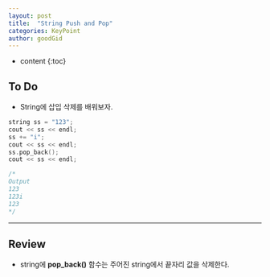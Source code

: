 ```yaml
---
layout: post
title:  "String Push and Pop"
categories: KeyPoint
author: goodGid
---
```

* content
{:toc}


## To Do

* String에 삽입 삭제를 배워보자.

``` cpp
string ss = "123";
cout << ss << endl;
ss += "i";
cout << ss << endl;
ss.pop_back();
cout << ss << endl;

/*
Output
123
123i
123
*/
```

---

## Review

* string에 **pop_back()** 함수는 주어진 string에서 끝자리 값을 삭제한다.